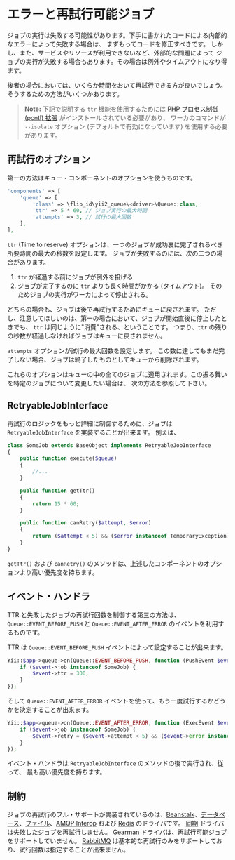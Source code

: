 エラーと再試行可能ジョブ
========================

ジョブの実行は失敗する可能性があります。下手に書かれたコードによる内部的なエラーによって失敗する場合は、
まずもってコードを修正すべきです。
しかし、また、サービスやリソースが利用できないなど、外部的な問題によって
ジョブの実行が失敗する場合もあります。その場合は例外やタイムアウトになり得ます。

後者の場合においては、いくらか時間をおいて再試行できる方が良いでしょう。そうするための方法がいくつかあります。

> **Note:** 下記で説明する `ttr` 機能を使用するためには
> [PHP プロセス制御 (pcntl) 拡張](http://php.net/manual/ja/book.pcntl.php) がインストールされている必要があり、
> ワーカのコマンドが `--isolate` オプション (デフォルトで有効になっています) を使用する必要があります。

再試行のオプション
------------------

第一の方法はキュー・コンポーネントのオプションを使うものです。

```php
'components' => [
    'queue' => [
        'class' => \flip_id\yii2_queue\<driver>\Queue::class,
        'ttr' => 5 * 60, // ジョブ実行の最大時間
        'attempts' => 3, // 試行の最大回数
    ],
],
```

`ttr` (Time to reserve) オプションは、一つのジョブが成功裏に完了されるべき所要時間の最大の秒数を設定します。
ジョブが失敗するのには、次の二つの場合があります。

 1. `ttr` が経過する前にジョブが例外を投げる
 2. ジョブが完了するのに `ttr` よりも長く時間がかかる (タイムアウト)。
 そのためジョブの実行がワーカによって停止される。

どちらの場合も、ジョブは後で再試行するためにキューに戻されます。
ただし、注意してほしいのは、第一の場合において、ジョブが開始直後に停止したときでも、
`ttr` は同じように"消費"される、ということです。
つまり、`ttr` の残りの秒数が経過しなければジョブはキューに戻されません。

`attempts` オプションが試行の最大回数を設定します。
この数に達してもまだ完了しない場合、ジョブは終了したものとしてキューから削除されます。

これらのオプションはキューの中の全てのジョブに適用されます。この振る舞いを特定のジョブについて変更したい場合は、
次の方法を参照して下さい。

RetryableJobInterface
---------------------

再試行のロジックをもっと詳細に制御するために、ジョブは `RetryableJobInterface` を実装することが出来ます。
例えば、

```php
class SomeJob extends BaseObject implements RetryableJobInterface
{
    public function execute($queue)
    {
        //...
    }

    public function getTtr()
    {
        return 15 * 60;
    }

    public function canRetry($attempt, $error)
    {
        return ($attempt < 5) && ($error instanceof TemporaryException);
    }
}
```

`getTtr()` および `canRetry()` のメソッドは、上述したコンポーネントのオプションより高い優先度を持ちます。

イベント・ハンドラ
------------------

TTR と失敗したジョブの再試行回数を制御する第三の方法は、`Queue::EVENT_BEFORE_PUSH` と
`Queue::EVENT_AFTER_ERROR` のイベントを利用するものです。

TTR は `Queue::EVENT_BEFORE_PUSH` イベントによって設定することが出来ます。

```php
Yii::$app->queue->on(Queue::EVENT_BEFORE_PUSH, function (PushEvent $event) {
    if ($event->job instanceof SomeJob) {
        $event->ttr = 300;
    }
});
```

そして `Queue::EVENT_AFTER_ERROR` イベントを使って、もう一度試行するかどうかを決定することが出来ます。

```php
Yii::$app->queue->on(Queue::EVENT_AFTER_ERROR, function (ExecEvent $event) {
    if ($event->job instanceof SomeJob) {
        $event->retry = ($event->attempt < 5) && ($event->error instanceof TemporaryException);
    }
});
```

イベント・ハンドラは `RetryableJobInterface` のメソッドの後で実行され、従って、
最も高い優先度を持ちます。

制約
----

ジョブの再試行のフル・サポートが実装されているのは、[Beanstalk]、[データベース]、[ファイル]、[AMQP Interop] および [Redis] のドライバです。
[同期] ドライバは失敗したジョブを再試行しません。 [Gearman] ドライバは、再試行可能ジョブをサポートしていません。
[RabbitMQ] は基本的な再試行のみをサポートしており、試行回数は指定することが出来ません。

[Beanstalk]: driver-beanstalk.md
[データベース]: driver-db.md
[ファイル]: driver-file.md
[Redis]: driver-redis.md
[同期]: driver-sync.md
[Gearman]: driver-gearman.md
[RabbitMQ]: driver-amqp.md
[AMQP Interop]: driver-amqp-interop.md
